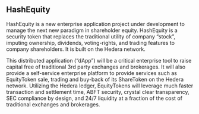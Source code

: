 ## HashEquity

HashEquity is a new enterprise application project under development to manage the next new paradigm in shareholder equity. HashEquity is a security token that replaces the traditional utility of company “stock”, imputing ownership, dividends, voting-rights, and trading features to company shareholders. It is built on the Hedera network.

This distributed application (“dApp”) will be a critical enterprise tool to raise capital free of traditional 3rd party exchanges and brokerages. It will also provide a self-service enterprise platform to provide services such as EquityToken sale, trading and buy-back of its ShareToken on the Hedera network. Utilizing the Hedera ledger, EquityTokens will leverage much faster transaction and settlement time, ABFT security, crystal clear transparency, SEC compliance by design, and 24/7 liquidity at a fraction of the cost of traditional exchanges and brokerages.
